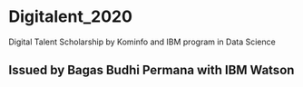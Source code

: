 # Digitalent_2020
Digital Talent Scholarship by Kominfo and IBM program in Data Science

## Issued by Bagas Budhi Permana with IBM Watson
